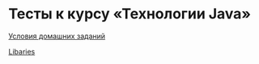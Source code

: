 Тесты к курсу «Технологии Java»
====

[Условия домашних заданий](http://www.kgeorgiy.info/courses/java-advanced/homeworks.html)

[Libaries](https://github.com/kgeorgiy/java-advanced-2017)